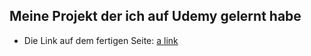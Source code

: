 ## Meine Projekt der ich auf Udemy gelernt habe

- Die Link auf dem fertigen Seite: [a link](https://takhmazov.github.io/udemywork/)


